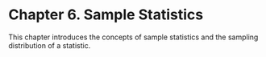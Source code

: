 # Chapter 6. Sample Statistics

This chapter introduces the concepts of sample statistics and the sampling distribution of a statistic.